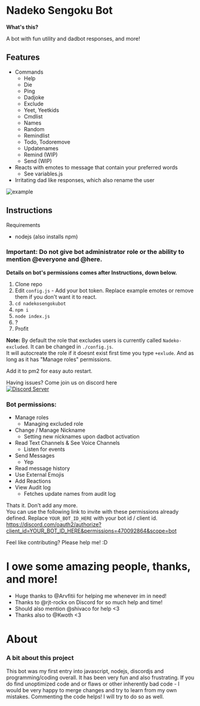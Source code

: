 # Nadeko Sengoku Bot

**What's this?**

A bot with fun utility and dadbot responses, and more!

## Features
* Commands
  * Help
  * Die
  * Ping
  * Dadjoke
  * Exclude
  * Yeet, Yeetkids
  * Cmdlist
  * Names
  * Random
  * Remindlist
  * Todo, Todoremove
  * Updatenames
  * Remind (WIP)
  * Send (WIP)
* Reacts with emotes to message that contain your preferred words
  * See variables.js
* Irritating dad like responses, which also rename the user
<img src="https://i.imgur.com/WsMAKPB.png" title="example"/>

## Instructions
Requirements
* nodejs (also installs npm)

### Important: Do not give bot administrator role or the ability to mention @everyone and @here.
**Details on bot's permissions comes after Instructions, down below.**
1. Clone repo
1. Edit `config.js` - Add your bot token. Replace example emotes or remove them if you don't want it to react.
1. `cd nadekosengokubot`
1. `npm i`
1. `node index.js`
1. ?
1. Profit

**Note:** 
By default the role that excludes users is currently called `Nadeko-excluded`. It can be changed in `./config.js`.              
It will autocreate the role if it doesnt exist first time you type `+exlude`. And as long as it has "Manage roles" permissions.  

Add it to pm2 for easy auto restart.

Having issues? Come join us on discord here                                                                                    
<a href="https://discord.gg/msNtTYV">
<img src="https://discordapp.com/api/guilds/414099963841216512/embed.png?style=banner2" title="Discord Server"/>
</a>

### Bot permissions:
* Manage roles
  * Managing excluded role
* Change / Manage Nickname 
  * Setting new nicknames upon dadbot activation
* Read Text Channels & See Voice Channels 
  * Listen for events
* Send Messages
  * Yep
* Read message history
* Use External Emojis
* Add Reactions
* View Audit log
  * Fetches update names from audit log
                                                         
Thats it. Don't add any more.                                                                         
You can use the following link to invite with these permissions already defined. Replace `YOUR_BOT_ID_HERE` with your bot id / client id.
https://discord.com/oauth2/authorize?client_id=YOUR_BOT_ID_HERE&permissions=470092864&scope=bot

Feel like contributing? Please help me! :D

# I owe some amazing people, thanks, and more!
- Huge thanks to @Arvfitii for helping me whenever im in need!
- Thanks to @rjt-rockx on Discord for so much help and time!
- Should also mention @shivaco for help <3
- Thanks also to @Kwoth <3

# About
### A bit about this project
This bot was my first entry into javascript, nodejs, discordjs and programming/coding overall. It has been very fun and also frustrating. If you do find unoptimized code and or flaws or other inherently bad code - I would be very happy to merge changes and try to learn from my own mistakes. Commenting the code helps! I will try to do so as well.
